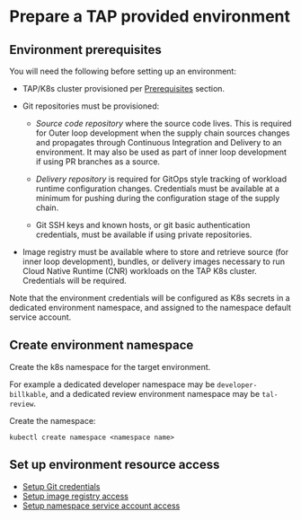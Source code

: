 
# Prepare a TAP provided environment

## Environment prerequisites

You will need the following before setting up an environment:

-   TAP/K8s cluster provisioned per [Prerequisites](./tap-dev-lessons.md#prerequisites)
    section.

-   Git repositories must be provisioned:

    -   *Source code repository* where the source code lives.
        This is required for Outer loop development when the supply
        chain sources changes and propagates through Continuous
        Integration and Delivery to an environment.
        It may also be used as part of inner loop development if using
        PR branches as a source.

    -   *Delivery repository* is required for GitOps style tracking of
        workload runtime configuration changes.
        Credentials must be available at a minimum for pushing during
        the configuration stage of the supply chain.

    -   Git SSH keys and known hosts,
        or git basic authentication credentials,
        must be available if using private
        repositories.

-   Image registry must be available where to store and retrieve
    source (for inner loop development),
    bundles, or delivery images necessary to run Cloud Native
    Runtime (CNR) workloads on the TAP K8s cluster.
    Credentials will be required.

Note that the environment credentials will be configured as K8s
secrets in a dedicated environment namespace,
and assigned to the namespace default service account.

## Create environment namespace

Create the k8s namespace for the target environment.

For example a dedicated developer namespace may be `developer-billkable`,
and a dedicated review environment namespace may be `tal-review`.

Create the namespace:

`kubectl create namespace <namespace name>`

## Set up environment resource access

- [Setup Git credentials](./git-secrets)
- [Setup image registry access](./registry-creds)
- [Setup namespace service account access](./setup-environment-access)
